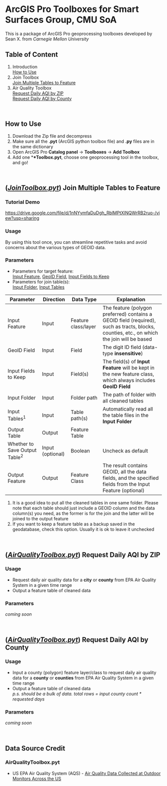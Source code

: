 # ArcGIS Pro Toolboxes for Smart Surfaces Group, CMU SoA

This is a package of ArcGIS Pro geoprocessing toolboxes developed by Sean X. from _Carnegie Mellon University_

## Table of Content

1. Introduction\
   [How to Use](#how-to-use)
2. Join Toolbox\
   [Join Multiple Tables to Feature](#Join1)
3. Air Quality Toolbox\
   [Request Daily AQI by ZIP](#aq1)\
   [Request Daily AQI by County](#aq2)

<br>

<a id="how-to-use"></a>

## How to Use

1. Download the Zip file and decompress
2. Make sure all the **.pyt** (ArcGIS python toolbox file) and **.py** files are in the same dictionary
3. Open ArcGIS Pro **Catalog panel** -> **Toolboxes** -> **Add Toolbox**
4. Add one \***\*Toolbox.pyt**, choose one geoprocessing tool in the toolbox, and go!

<br>

<a id="Join1"></a>

## (<u><i>JoinToolbox.pyt</i></u>) Join Multiple Tables to Feature

### Tutorial Demo

https://drive.google.com/file/d/1nNYymfaDuDgh_RblMPtXlNQWrRB2ruo-/view?usp=sharing

### Usage

By using this tool once, you can streamline repetitive tasks and avoid concerns about the various types of GEOID data.

### Parameters

- Parameters for target feature:\
  <u>Input Feature</u>, <u>GeoID Field</u>, <u>Input Fields to Keep</u>
- Parameters for join table(s):\
  <u>Input Folder</u>, <u>Input Tables</u>

| Parameter                                | Direction        | Data Type           | Explanation                                                                                                                                |
| ---------------------------------------- | ---------------- | ------------------- | ------------------------------------------------------------------------------------------------------------------------------------------ |
| Input Feature                            | Input            | Feature class/layer | The feature (polygon preferred) contains a GEOID field (required), such as tracts, blocks, counties, etc., on which the join will be based |
| GeoID Field                              | Input            | Field               | The digit ID field (data-type <b>insensitive</b>)                                                                                          |
| Input Fields to Keep                     | Input            | Field(s)            | The field(s) of <b>Input Feature</b> will be kept in the new feature class, which always includes <b>GeoID Field</b>                       |
| Input Folder                             | Input            | Folder path         | The path of folder with all cleaned tables                                                                                                 |
| Input Tables<sup>1</sup>                 | Input            | Table path(s)       | Automatically read all the table files in the <b>Input Folder</b>                                                                          |
| Output Table                             | Output           | Feature Table       |                                                                                                                                            |
| Whether to Save Output Table<sup>2</sup> | Input (optional) | Boolean             | Uncheck as default                                                                                                                         |
| Output Feature                           | Output           | Feature Class       | The result contains GEOID, all the data fields, and the specified fields from the Input Feature (optional)                                 |

1.  It is a good idea to put all the cleaned tables in one same folder. Please note that each table should just include a GEOID column and the data column(s) you need, as the former is for the join and the latter will be joined to the output feature
2.  If you want to keep a feature table as a backup saved in the geodatabase, check this option. Usually it is ok to leave it unchecked

<br>

<a id="aq1"></a>

## (<u><i>AirQualityToolbox.pyt</i></u>) Request Daily AQI by ZIP

### Usage

- Request daily air quality data for a **city** or **county** from EPA Air Quality System in a given time range
- Output a feature table of cleaned data

### Parameters

<i>coming soon</i>

<br>
<a id="aq2"></a>

## (<u><i>AirQualityToolbox.pyt</i></u>) Request Daily AQI by County

### Usage

- Input a county (polygon) feature layer/class to request daily air quality data for a **county** or **counties** from EPA Air Quality System in a given time range
- Output a feature table of cleaned data
  <br>_p.s. should be a bulk of data. total rows = input county count \* requested days_</br>

### Parameters

<i>coming soon</i>

<br>

## Data Source Credit

### AirQualityToolbox.pyt

- US EPA Air Quality System (AQS) - [Air Quality Data Collected at Outdoor Monitors Across the US](https://www.epa.gov/outdoor-air-quality-data)

